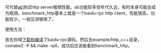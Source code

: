 可代替[ab](https://httpd.apache.org/docs/2.2/programs/ab.html)测试http server极限性能。ab功能较多但年代久远，有时本身可能会成为瓶颈。benchmark_http基本上就是一个baidu-rpc http client，性能很高，功能较少，一般压测够用了。

使用方法：

首先你得[下载和编译](http://wiki.baidu.com/display/RPC/Getting+Started)了baidu-rpc源码，然后去example/http_c++目录，comake2 -P && make -sj4，成功后应该能看到benchmark_http。